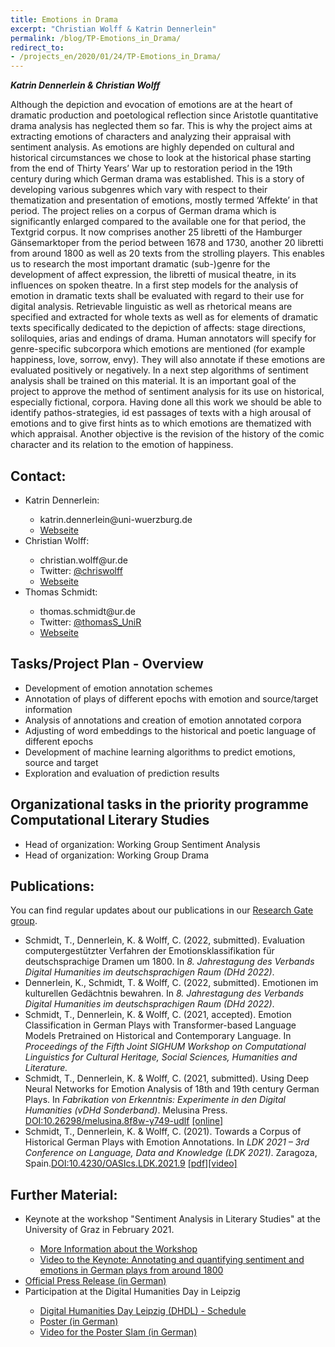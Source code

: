 ```yaml
---
title: Emotions in Drama
excerpt: "Christian Wolff & Katrin Dennerlein"
permalink: /blog/TP-Emotions_in_Drama/
redirect_to:
- /projects_en/2020/01/24/TP-Emotions_in_Drama/
---
```

***Katrin Dennerlein & Christian Wolff***

Although the depiction and evocation of emotions are at the heart of dramatic production and poetological reflection since Aristotle quantitative drama analysis has neglected them so far. This is why the project aims at extracting emotions of characters and analyzing their appraisal with sentiment analysis. As emotions are highly depended on cultural and historical circumstances we chose to look at the historical phase starting from the  end of Thirty Years’ War up to restoration period in the 19th century during which German drama was established. This is a story of developing various subgenres which vary with respect to their thematization and presentation of emotions, mostly termed ‘Affekte’ in that period. The project relies on a corpus of German drama which is significantly enlarged compared to the available one for that period, the Textgrid corpus. It now comprises another 25 libretti of the Hamburger Gänsemarktoper from the period between 1678 and 1730, another 20 libretti from around 1800 as well as 20 texts from the strolling players. This enables us to research the most important dramatic (sub-)genre for the development of affect expression, the libretti of musical theatre, in its influences on spoken theatre.
In a first step models for the analysis of emotion in dramatic texts shall be evaluated with regard to their use for digital analysis. Retrievable linguistic as well as rhetorical means are specified and extracted for whole texts as well as for elements of dramatic texts specifically dedicated to the depiction of affects: stage directions, soliloquies, arias and endings of drama. Human annotators will specify for genre-specific subcorpora which emotions are mentioned (for example happiness, love, sorrow, envy). They will also annotate if these emotions are evaluated positively or negatively. In a next step algorithms of sentiment analysis shall be trained on this material. It is an important goal of the project to approve the method of sentiment analysis for its use on historical, especially fictional, corpora.
Having done all this work we should be able to identify pathos-strategies, id est passages of texts with a high arousal of emotions and to give first hints as to which emotions are thematized with which appraisal. Another objective is the revision of the history of the comic character and its relation to the emotion of happiness.

<h2>Contact:</h2>
<ul>
  <li>Katrin Dennerlein:</li>
   <ul>
     <li>katrin.dennerlein@uni-wuerzburg.de</li>
     <li><a href="https://www.germanistik.uni-wuerzburg.de/lehrstuehle/computerphilologie/mitarbeiter/dennerlein/">Webseite</a></li>
  </ul>
  <li>Christian Wolff:</li>
  <ul>
      <li>christian.wolff@ur.de</li>
      <li>Twitter: <a href="https://twitter.com/chriswolff">@chriswolff</a></li>
      <li><a href="https://www.uni-regensburg.de/sprache-literatur-kultur/medieninformatik/sekretariat-team/christian-wolff/">Webseite</a></li>
  </ul>
  <li>Thomas Schmidt:</li>
    <ul>
      <li>thomas.schmidt@ur.de</li>
      <li>Twitter: <a href="https://twitter.com/thomasS_UniR">@thomasS_UniR</a></li>
      <li><a href="https://www.uni-regensburg.de/sprache-literatur-kultur/medieninformatik/sekretariat-team/thomas-schmidt/index.html">Webseite</a></li>
    </ul>
  </ul>
  
<h2>Tasks/Project Plan - Overview</h2>
<ul>
  <li>Development of emotion annotation schemes</li>
  <li>Annotation of plays of different epochs with emotion and source/target information</li>
  <li>Analysis of annotations and creation of emotion annotated corpora</li>
  <li>Adjusting of word embeddings to the historical and poetic language of different epochs</li>
  <li>Development of machine learning algorithms to predict emotions, source and target</li>
  <li>Exploration and evaluation of prediction results</li>
</ul>

<h2>Organizational tasks in the  priority programme Computational Literary Studies</h2>
  <ul>
    <li>Head of organization: Working Group Sentiment Analysis</li>
    <li>Head of organization: Working Group Drama</li>
  </ul>
  
<h2>Publications:</h2>
  You can find regular updates about our publications in our <a href="https://www.researchgate.net/project/Emotions-in-Drama">Research Gate group</a>.
  <ul>
  
  <li>Schmidt, T., Dennerlein, K. & Wolff, C. (2022, submitted). Evaluation computergestützter Verfahren der Emotionsklassifikation für deutschsprachige Dramen um 1800. In <em>8. Jahrestagung des Verbands Digital Humanities im deutschsprachigen Raum (DHd 2022)</em>.</li>
  
  <li>Dennerlein, K., Schmidt, T. & Wolff, C. (2022, submitted). Emotionen im kulturellen Gedächtnis bewahren. In <em>8. Jahrestagung des Verbands Digital Humanities im deutschsprachigen Raum (DHd 2022)</em>.</li>
  
  <li>Schmidt, T., Dennerlein, K. & Wolff, C. (2021, accepted). Emotion Classification in German Plays with Transformer-based Language Models Pretrained on Historical and Contemporary Language. In <em>Proceedings of the Fifth Joint SIGHUM Workshop on Computational Linguistics for Cultural Heritage, Social Sciences, Humanities and Literature.</em></li>
  
  <li>Schmidt, T., Dennerlein, K. & Wolff, C. (2021, submitted). Using Deep Neural Networks for Emotion Analysis of 18th and 19th century German Plays. In <em>Fabrikation von Erkenntnis: Experimente in den Digital Humanities (vDHd Sonderband)</em>. Melusina Press. <a href="https://doi.org/10.26298/melusina.8f8w-y749-udlf">DOI:10.26298/melusina.8f8w-y749-udlf</a> <a href="https://doi.org/10.26298/melusina.8f8w-y749">[online]</a></li>
  
  <li>Schmidt, T., Dennerlein, K. & Wolff, C. (2021). Towards a Corpus of Historical German Plays with Emotion Annotations. In <em>LDK 2021 – 3rd Conference on Language, Data and Knowledge (LDK 2021)</em>. Zaragoza, Spain.<a href="https://doi.org/10.4230/OASIcs.LDK.2021.9">DOI:10.4230/OASIcs.LDK.2021.9</a> <a href="https://drops.dagstuhl.de/opus/volltexte/2021/14545/pdf/OASIcs-LDK-2021-9.pdf">[pdf]</a><a href="https://youtu.be/A5fVGfgd86E">[video]</a></li> 
  
  </ul>

<h2>Further Material:</h2>

<ul>
  <li>Keynote at the workshop "Sentiment Analysis in Literary Studies" at the University of Graz in February 2021.</li>
  <ul>
    <li><a href="https://informationsmodellierung.uni-graz.at/de/institut/veranstaltungen/sentiment-analysis-in-literary-studies-2021/">More Information about the Workshop</a></li>
    <li><a href="https://youtu.be/WvJ8BvaSJCw">Video to the Keynote: Annotating and quantifying sentiment and emotions in German plays from around 1800</a></li>
  </ul>
  <li><a href="https://www.uni-wuerzburg.de/fileadmin/uniwue/Presse/EinBLICK/2020/PDFs/ar202023.pdf">Official Press Release (in German)</a></li>
  <li>Participation at the Digital Humanities Day in Leipzig</li>
    <ul>
      <li><a href="https://fdhl.info/dhdl-2020/">Digital Humanities Day Leipzig (DHDL) - Schedule</a></li>
      <li><a href="https://fdhl.info/wp-content/uploads/2020/12/Poster_DINA4.pdf">Poster (in German)</a></li>
      <li><a href="https://youtu.be/9DdybUzN92E">Video for the Poster Slam (in German)</a></li>
  </ul>
  
 </ul>
